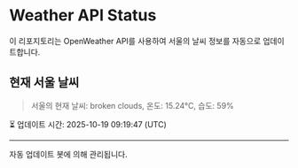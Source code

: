 
# Weather API Status

이 리포지토리는 OpenWeather API를 사용하여 서울의 날씨 정보를 자동으로 업데이트합니다.

## 현재 서울 날씨
> 서울의 현재 날씨: broken clouds, 온도: 15.24°C, 습도: 59%

⏳ 업데이트 시간: 2025-10-19 09:19:47 (UTC)

---
자동 업데이트 봇에 의해 관리됩니다.

